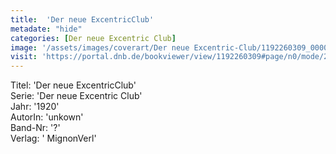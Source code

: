 ```yaml
---
title:  'Der neue ExcentricClub'
metadate: "hide"
categories: [Der neue Excentric Club]
image: '/assets/images/coverart/Der neue Excentric-Club/1192260309_00000010.jpg'
visit: 'https://portal.dnb.de/bookviewer/view/1192260309#page/n0/mode/2up'
---
```

Titel: 'Der neue ExcentricClub' <br>
Serie: 'Der neue Excentric Club' <br>
Jahr: '1920' <br>
AutorIn: 'unkown' <br>
Band-Nr: '?' <br>
Verlag: ' MignonVerl'